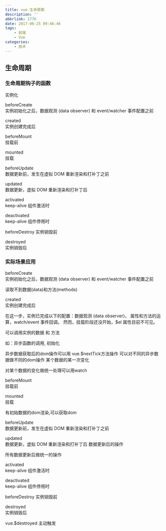 ```yaml
---
title: vue 生命周期
description: ''
abbrlink: 1776
date: 2017-06-25 09:46:46
tags: 
    - 前端
    - Vue
categories:
    - 技术
---
```



## 生命周期 





### 生命周期钩子的函数

实例化

beforeCreate  
实例初始化之后，数据观测 (data observer) 和 event/watcher 事件配置之前

created       
实例创建完成后

beforeMount   
挂载前

mounted       
挂载

beforeUpdate  
数据更新前，发生在虚拟 DOM 重新渲染和打补丁之前

updated       
数据更新，虚拟 DOM 重新渲染和打补丁后

activated     
keep-alive 组件激活时

deactivated   
keep-alive 组件停用时

beforeDestroy 
实例销毁前

destroyed     
实例销毁后




### 实际场景应用



beforeCreate  
实例初始化之后，数据观测 (data observer) 和 event/watcher 事件配置之前

读取不到数据(data)和方法(methods)


created       
实例创建完成后

在这一步，实例已完成以下的配置：数据观测 (data observer)，
属性和方法的运算，watch/event 事件回调。
然而，挂载阶段还没开始，$el 属性目前不可见。

可以调用实例的数据 和 方法

如：异步函数的调用, 初始化

异步数据获取后的dom操作可以用
vue.$nextTick方法操作
可以对不同的异步数据做不同的dom操作
某个数据的某一次变化



对某个数据的变化做统一处理可以用watch



beforeMount   
挂载前




mounted       
挂载

有初始数据的dom渲染,可以获取dom




beforeUpdate  
数据更新前，发生在虚拟 DOM 重新渲染和打补丁之前



updated       
数据更新，虚拟 DOM 重新渲染和打补丁后
数据更新后的操作

所有数据更新后做统一的操作



activated     
keep-alive 组件激活时




deactivated   
keep-alive 组件停用时




beforeDestroy 
实例销毁前



destroyed     
实例销毁后


vue.$destroyed 主动触发





